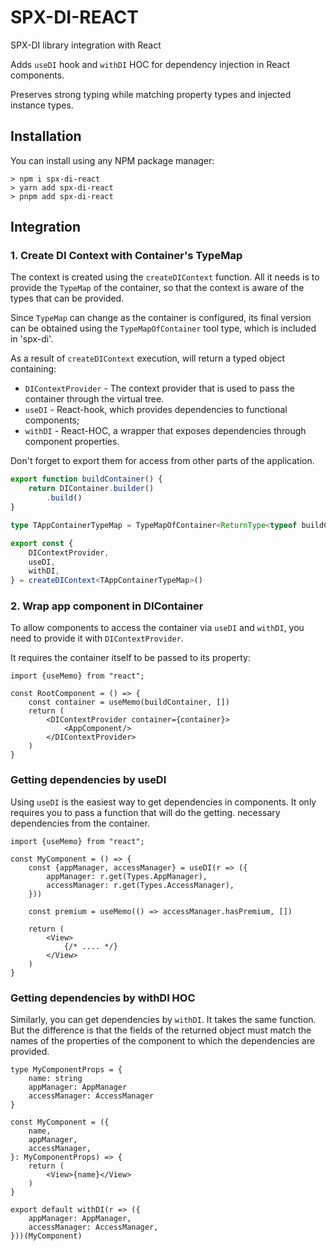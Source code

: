 # SPX-DI-REACT
SPX-DI library integration with React

Adds `useDI` hook and `withDI` HOC
for dependency injection in React components.

Preserves strong typing while matching
property types and injected instance types.

## Installation
You can install using any NPM package manager:
```shell
> npm i spx-di-react
> yarn add spx-di-react
> pnpm add spx-di-react
```

## Integration

### 1. Create DI Context with Container's TypeMap
The context is created using the `createDIContext` function.
All it needs is to provide the `TypeMap` of the container,
so that the context is aware of the types that can be provided.

Since `TypeMap` can change as the container is configured, its final version can be obtained
using the `TypeMapOfContainer` tool type, which is included in 'spx-di'.

As a result of `createDIContext` execution,
will return a typed object containing:
- `DIContextProvider` - The context provider that is used to pass the container through the virtual tree.
- `useDI` - React-hook, which provides dependencies to functional components;
- `withDI` - React-HOC, a wrapper that exposes dependencies through component properties.

Don't forget to export them for access from other parts of the application.

```ts
export function buildContainer() {
    return DIContainer.builder()
        .build()
} 

type TAppContainerTypeMap = TypeMapOfContainer<ReturnType<typeof buildContainer>>

export const {
    DIContextProvider,
    useDI,
    withDI,
} = createDIContext<TAppContainerTypeMap>()
```

### 2. Wrap app component in DIContainer
To allow components to access the container via `useDI` and `withDI`,
you need to provide it with `DIContextProvider`.

It requires the container itself to be passed to its property:
```tsx
import {useMemo} from "react";

const RootComponent = () => {
    const container = useMemo(buildContainer, [])
    return (
        <DIContextProvider container={container}>
            <AppComponent/>
        </DIContextProvider>
    )
}
```

### Getting dependencies by useDI
Using `useDI` is the easiest way to get dependencies in components.
It only requires you to pass a function that will do the getting.
necessary dependencies from the container.

```tsx
import {useMemo} from "react";

const MyComponent = () => {
    const {appManager, accessManager} = useDI(r => ({
        appManager: r.get(Types.AppManager),
        accessManager: r.get(Types.AccessManager),
    }))

    const premium = useMemo(() => accessManager.hasPremium, [])

    return (
        <View>
            {/* .... */}
        </View>
    )
}
```

### Getting dependencies by withDI HOC
Similarly, you can get dependencies by `withDI`.
It takes the same function.
But the difference is that the fields of the returned object
must match the names of the properties of the component
to which the dependencies are provided.

```tsx
type MyComponentProps = {
    name: string
    appManager: AppManager
    accessManager: AccessManager
}

const MyComponent = ({
    name,
    appManager,
    accessManager,
}: MyComponentProps) => {
    return (
        <View>{name}</View>
    )
}

export default withDI(r => ({
    appManager: AppManager,
    accessManager: AccessManager,
}))(MyComponent)
```
